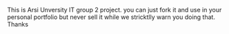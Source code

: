 This is Arsi Unversity IT group 2 project. you can just fork it and use in your personal portfolio but never sell it while we stricktlly warn you doing that. Thanks
